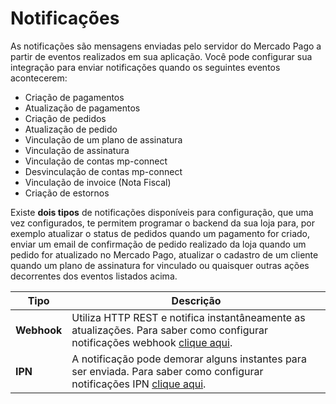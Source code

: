 # Notificações

As notificações são mensagens enviadas pelo servidor do Mercado Pago a partir de eventos realizados em sua aplicação. Você pode configurar sua integração para enviar notificações quando os seguintes eventos acontecerem:

* Criação de pagamentos
* Atualização de pagamentos
* Criação de pedidos
* Atualização de pedido
* Vinculação de um plano de assinatura
* Vinculação de assinatura
* Vinculação de contas mp-connect
* Desvinculação de contas mp-connect
* Vinculação de invoice (Nota Fiscal)
* Criação de estornos

Existe **dois tipos** de notificações disponíveis para configuração, que uma vez configurados, te permitem programar o backend da sua loja para, por exemplo atualizar o status de pedidos quando um pagamento for criado, enviar um email de confirmação de pedido realizado da loja quando um pedido for atualizado no Mercado Pago, atualizar o cadastro de um cliente quando um plano de assinatura for vinculado ou quaisquer outras ações decorrentes dos eventos listados acima. 


| Tipo | Descrição |
| --- | --- |
| **Webhook** | Utiliza HTTP REST e notifica instantâneamente as atualizações. Para saber como configurar notificações webhook [clique aqui](https://www.mercadopago[FAKER][URL][DOMAIN]/developers/pt/guides/notifications/webhooks). |
| **IPN** | A notificação pode demorar alguns instantes para ser enviada. Para saber como configurar notificações IPN [clique aqui](https://www.mercadopago[FAKER][URL][DOMAIN]/developers/pt/guides/notifications/ipn). |